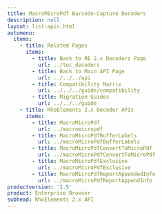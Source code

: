 ```yaml
---
title: MacroMicroPdf Barcode-Capture Decoders
description: null
layout: list-apis.html
automenu:
  items:
    - title: Related Pages
      items:
        - title: Back to RE 2.x Decoders Page
          url: ../toc_decoders
        - title: Back to Main API Page
          url: ../../../api
        - title: Compatibility Matrix
          url: ../../../guide/compatibility
        - title: Migration Guides
          url: ../../../guide
    - title: RhoElements 2.x Decoder APIs
      items:
        - title: MacroMicroPdf
          url: ../macromicropdf
        - title: MacroMicroPdfBufferLabels
          url: ../macroMicroPdfBufferLabels
        - title: MacroMicroPdfConvertToMicroPdf
          url: ../macroMicroPdfConvertToMicroPdf
        - title: MacroMicroPdfExclusive
          url: ../macroMicroPdfExclusive
        - title: MacroMicroPdfReportAppendedInfo
          url: ../macroMicroPdfReportAppendInfo
productversion: '1.5'
product: Enterprise Browser
subhead: RhoElements 2.x API
---
```




